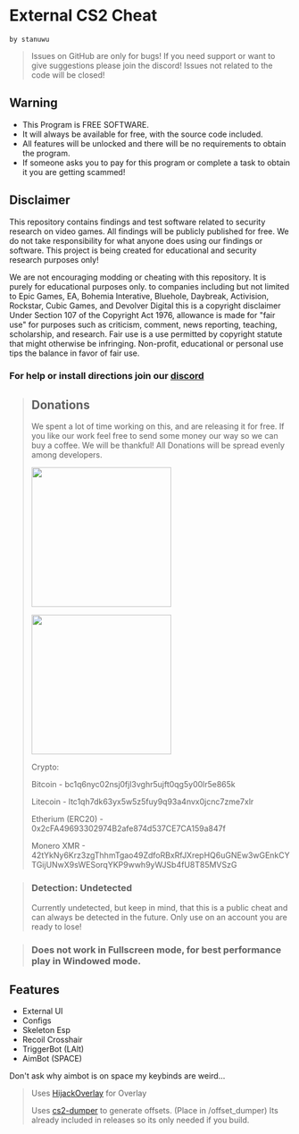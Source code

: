 # External CS2 Cheat
`by stanuwu`

> Issues on GitHub are only for bugs! If you need support or want to give suggestions please join the discord! Issues not related to the code will be closed!

## Warning
- This Program is FREE SOFTWARE.
- It will always be available for free, with the source code included.
- All features will be unlocked and there will be no requirements to obtain the program.
- If someone asks you to pay for this program or complete a task to obtain it you are getting scammed!

## Disclaimer
This repository contains findings and test software related to security research on video games. All findings will be publicly published for free. We do not take responsibility for what anyone does using our findings or software. This project is being created for educational and security research purposes only!

We are not encouraging modding or cheating with this repository. It is purely for educational purposes only. to companies including but not limited to Epic Games, EA, Bohemia Interative, Bluehole, Daybreak, Activision, Rockstar, Cubic Games, and Devolver Digital this is a copyright disclaimer Under Section 107 of the Copyright Act 1976, allowance is made for "fair use" for purposes such as criticism, comment, news reporting, teaching, scholarship, and research. Fair use is a use permitted by copyright statute that might otherwise be infringing. Non-profit, educational or personal use tips the balance in favor of fair use.

### For help or install directions join our [discord](https://discord.gg/EWWyBS3QdY)

>
> 
> ## Donations
> We spent a lot of time working on this, and are releasing it for free.
> If you like our work feel free to send some money our way so we can buy a coffee.
> We will be thankful! All Donations will be spread evenly among developers.
>
> [<img src="https://raw.githubusercontent.com/aha999/DonateButtons/master/Paypal.png" width="250">](https://www.paypal.com/ncp/payment/M3V7Q3Q295AHW)
>
> [<img src="https://raw.githubusercontent.com/gregoiresgt/payment-icons/master/Assets/Payment/Stripe/Stripe-card-dark@2x.png" width="250">](https://donate.stripe.com/dR63fk8ys7OF1k4eUU)
>
> Crypto:
>
> Bitcoin - bc1q6nyc02nsj0fjl3vghr5ujft0qg5y00lr5e865k
>
> Litecoin - ltc1qh7dk63yx5w5z5fuy9q93a4nvx0jcnc7zme7xlr
>
> Etherium (ERC20) - 0x2cFA49693302974B2afe874d537CE7CA159a847f
>
> Monero XMR - 42tYkNy6Krz3zgThhmTgao49ZdfoRBxRfJXrepHQ6uGNEw3wGEnkCYTGijUNwX9sWESorqYKP9wwh9yWJSb4fU8T85MVSzG

> ### Detection: Undetected
> Currently undetected, but keep in mind, that this is a public cheat and can always be detected in the future. Only use on an account you are ready to lose!

> ### Does not work in Fullscreen mode, for best performance play in Windowed mode.

## Features
- External UI
- Configs
- Skeleton Esp
- Recoil Crosshair
- TriggerBot (LAlt)
- AimBot (SPACE)

Don't ask why aimbot is on space my keybinds are weird...

> Uses [HijackOverlay](https://github.com/stanuwu/HijackOverlay) for Overlay
> 
> Uses [cs2-dumper](https://github.com/a2x/cs2-dumper) to generate offsets.
> (Place in /offset_dumper)
> Its already included in releases so its only needed if you build.
